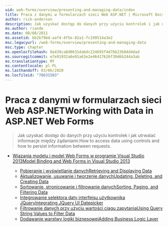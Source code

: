 ```yaml
---
uid: web-forms/overview/presenting-and-managing-data/index
title: Praca z danymi w formularzach sieci Web ASP.NET | Microsoft Docs
author: rick-anderson
description: Jak uzyskać dostęp do danych przy użyciu kontrolek i jak utrwalać informacje między żądaniami.
ms.author: riande
ms.date: 08/08/2011
ms.assetid: bb2b79bd-aaf4-4f5e-82a1-fc199514a3e2
msc.legacyurl: /web-forms/overview/presenting-and-managing-data
msc.type: chapter
ms.openlocfilehash: 0a439ca8d0631dabdc224693f4d7bb23b04d4dad
ms.sourcegitcommit: e7e91932a6e91a63e2e46417626f39d6b244a3ab
ms.translationtype: MT
ms.contentlocale: pl-PL
ms.lasthandoff: 03/06/2020
ms.locfileid: "78631503"
---
```

# <a name="working-with-data-in-aspnet-web-forms"></a><span data-ttu-id="1f0e2-103">Praca z danymi w formularzach sieci Web ASP.NET</span><span class="sxs-lookup"><span data-stu-id="1f0e2-103">Working with Data in ASP.NET Web Forms</span></span>

> <span data-ttu-id="1f0e2-104">Jak uzyskać dostęp do danych przy użyciu kontrolek i jak utrwalać informacje między żądaniami.</span><span class="sxs-lookup"><span data-stu-id="1f0e2-104">How to access data using controls and how to persist information between requests.</span></span>

- [<span data-ttu-id="1f0e2-105">Wiązania modelu i model Web Forms w programie Visual Studio 2013</span><span class="sxs-lookup"><span data-stu-id="1f0e2-105">Model Binding and Web Forms in Visual Studio 2013</span></span>](model-binding/index.md)

    - [<span data-ttu-id="1f0e2-106">Pobieranie i wyświetlanie danych</span><span class="sxs-lookup"><span data-stu-id="1f0e2-106">Retrieving and Displaying Data</span></span>](model-binding/retrieving-data.md)
    - [<span data-ttu-id="1f0e2-107">Aktualizowanie, usuwanie i tworzenie danych</span><span class="sxs-lookup"><span data-stu-id="1f0e2-107">Updating, Deleting, and Creating Data</span></span>](model-binding/updating-deleting-and-creating-data.md)
    - [<span data-ttu-id="1f0e2-108">Sortowanie, stronicowanie i filtrowanie danych</span><span class="sxs-lookup"><span data-stu-id="1f0e2-108">Sorting, Paging, and Filtering Data</span></span>](model-binding/sorting-paging-and-filtering-data.md)
    - [<span data-ttu-id="1f0e2-109">Integrowanie selektora daty interfejsu użytkownika JQuery</span><span class="sxs-lookup"><span data-stu-id="1f0e2-109">Integrating JQuery UI Datepicker</span></span>](model-binding/integrating-jquery-ui.md)
    - [<span data-ttu-id="1f0e2-110">Filtrowanie danych przy użyciu wartości ciągu zapytania</span><span class="sxs-lookup"><span data-stu-id="1f0e2-110">Using Query String Values to Filter Data</span></span>](model-binding/using-query-string-values-to-retrieve-data.md)
    - [<span data-ttu-id="1f0e2-111">Dodawanie warstwy logiki biznesowej</span><span class="sxs-lookup"><span data-stu-id="1f0e2-111">Adding Business Logic Layer</span></span>](model-binding/adding-business-logic-layer.md)

